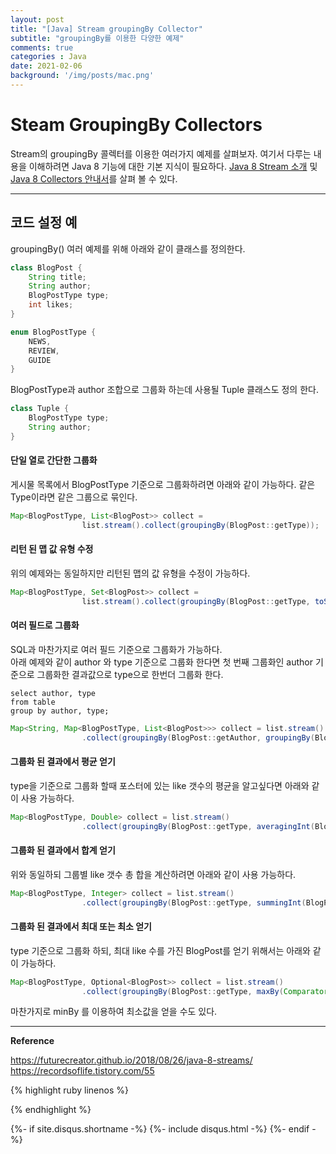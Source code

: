 ```yaml
---
layout: post
title: "[Java] Stream groupingBy Collector"
subtitle: "groupingBy를 이용한 다양한 예제"   
comments: true
categories : Java
date: 2021-02-06
background: '/img/posts/mac.png'
---
```


# Steam GroupingBy Collectors   

Stream의 groupingBy 콜렉터를 이용한 여러가지 예제를 살펴보자. 
여기서 다루는 내용을 이해하려면 Java 8 기능에 대한 기본 지식이 필요하다. 
[Java 8 Stream 소개](https://www.baeldung.com/java-8-streams-introduction) 및 
[Java 8 Collectors 안내서](https://www.baeldung.com/java-8-collectors)를 
살펴 볼 수 있다.   

- - - 

## 코드 설정 예   

groupingBy() 여러 예제를 위해 아래와 같이 클래스를 정의한다.   

```java
class BlogPost {
    String title;
    String author;
    BlogPostType type;
    int likes;
}
```

```java
enum BlogPostType {
    NEWS,
    REVIEW,
    GUIDE
}
```

BlogPostType과 author 조합으로 그룹화 하는데 사용될 Tuple 클래스도 정의 한다.   

```java
class Tuple {
    BlogPostType type;
    String author;
}
```

#### 단일 열로 간단한 그룹화   

게시물 목록에서 BlogPostType 기준으로 그룹화하려면 
아래와 같이 가능하다. 같은 Type이라면 같은 그룹으로 묶인다.   

```java
Map<BlogPostType, List<BlogPost>> collect = 
                list.stream().collect(groupingBy(BlogPost::getType));
```

#### 리턴 된 맵 값 유형 수정   

위의 예제와는 동일하지만 리턴된 맵의 값 유형을 수정이 가능하다. 

```java
Map<BlogPostType, Set<BlogPost>> collect = 
                list.stream().collect(groupingBy(BlogPost::getType, toSet()));
```

#### 여러 필드로 그룹화   

SQL과 마찬가지로 여러 필드 기준으로 그룹화가 가능하다.   
아래 예제와 같이 author 와 type 기준으로 그룹화 한다면
첫 번째 그룹화인 author 기준으로 그룹화한 결과값으로 
type으로 한번더 그룹화 한다.   

```
select author, type
from table
group by author, type;
```

```java
Map<String, Map<BlogPostType, List<BlogPost>>> collect = list.stream()
                .collect(groupingBy(BlogPost::getAuthor, groupingBy(BlogPost::getType)));
```

#### 그룹화 된 결과에서 평균 얻기     

type을 기준으로 그룹화 할때 포스터에 있는 like 갯수의 평균을 알고싶다면
 아래와 같이 사용 가능하다.   

```java
Map<BlogPostType, Double> collect = list.stream()
                .collect(groupingBy(BlogPost::getType, averagingInt(BlogPost::getLikes)));
```

#### 그룹화 된 결과에서 합계 얻기   

위와 동일하되 그룹별 like 갯수 총 합을 계산하려면 아래와 같이 사용 가능하다.   

```java
Map<BlogPostType, Integer> collect = list.stream()
                .collect(groupingBy(BlogPost::getType, summingInt(BlogPost::getLikes)));
```

#### 그룹화 된 결과에서 최대 또는 최소 얻기   

type 기준으로 그룹화 하되, 최대 like 수를 가진 BlogPost를 얻기 위해서는 
아래와 같이 가능하다.   

```java
Map<BlogPostType, Optional<BlogPost>> collect = list.stream()
                .collect(groupingBy(BlogPost::getType, maxBy(Comparator.comparingInt(BlogPost::getLikes))));
```

마찬가지로 minBy 를 이용하여 최소값을 얻을 수도 있다.    




- - - 

**Reference**    

<https://futurecreator.github.io/2018/08/26/java-8-streams/>   
<https://recordsoflife.tistory.com/55>   


{% highlight ruby linenos %}

{% endhighlight %}


{%- if site.disqus.shortname -%}
    {%- include disqus.html -%}
{%- endif -%}

